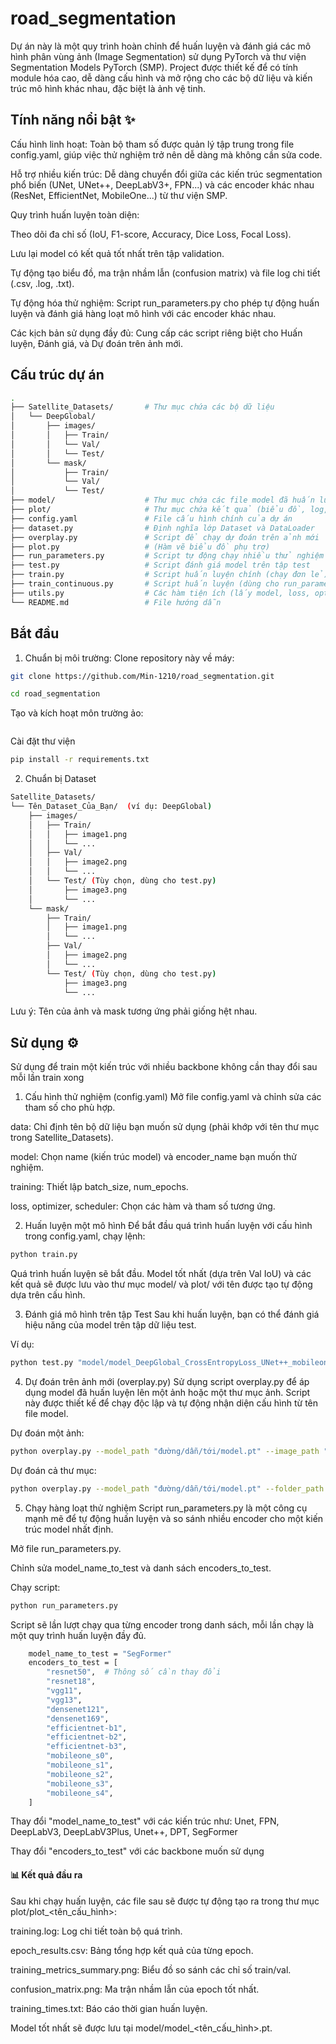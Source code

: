 # road_segmentation
Dự án này là một quy trình hoàn chỉnh để huấn luyện và đánh giá các mô hình phân vùng ảnh (Image Segmentation) sử dụng PyTorch và thư viện Segmentation Models PyTorch (SMP). Project được thiết kế để có tính module hóa cao, dễ dàng cấu hình và mở rộng cho các bộ dữ liệu và kiến trúc mô hình khác nhau, đặc biệt là ảnh vệ tinh.

## Tính năng nổi bật ✨
Cấu hình linh hoạt: Toàn bộ tham số được quản lý tập trung trong file config.yaml, giúp việc thử nghiệm trở nên dễ dàng mà không cần sửa code.

Hỗ trợ nhiều kiến trúc: Dễ dàng chuyển đổi giữa các kiến trúc segmentation phổ biến (UNet, UNet++, DeepLabV3+, FPN...) và các encoder khác nhau (ResNet, EfficientNet, MobileOne...) từ thư viện SMP.

Quy trình huấn luyện toàn diện:

Theo dõi đa chỉ số (IoU, F1-score, Accuracy, Dice Loss, Focal Loss).

Lưu lại model có kết quả tốt nhất trên tập validation.

Tự động tạo biểu đồ, ma trận nhầm lẫn (confusion matrix) và file log chi tiết (.csv, .log, .txt).

Tự động hóa thử nghiệm: Script run_parameters.py cho phép tự động huấn luyện và đánh giá hàng loạt mô hình với các encoder khác nhau.

Các kịch bản sử dụng đầy đủ: Cung cấp các script riêng biệt cho Huấn luyện, Đánh giá, và Dự đoán trên ảnh mới.

## Cấu trúc dự án
```bash
.
├── Satellite_Datasets/       # Thư mục chứa các bộ dữ liệu
│   └── DeepGlobal/
│       ├── images/
│       │   ├── Train/
│       │   └── Val/
│       │   └── Test/
│       └── mask/
│           ├── Train/
│           └── Val/
│           └── Test/
├── model/                    # Thư mục chứa các file model đã huấn luyện (.pt)
├── plot/                     # Thư mục chứa kết quả (biểu đồ, log, ma trận nhầm lẫn)
├── config.yaml               # File cấu hình chính của dự án
├── dataset.py                # Định nghĩa lớp Dataset và DataLoader
├── overplay.py               # Script để chạy dự đoán trên ảnh mới
├── plot.py                   # (Hàm vẽ biểu đồ phụ trợ)
├── run_parameters.py         # Script tự động chạy nhiều thử nghiệm
├── test.py                   # Script đánh giá model trên tập test
├── train.py                  # Script huấn luyện chính (chạy đơn lẻ)
├── train_continuous.py       # Script huấn luyện (dùng cho run_parameters.py)
├── utils.py                  # Các hàm tiện ích (lấy model, loss, optimizer...)
└── README.md                 # File hướng dẫn
```
## Bắt đầu
1. Chuẩn bị môi trường:
   Clone repository này về máy:
```bash
git clone https://github.com/Min-1210/road_segmentation.git
```
```bash
cd road_segmentation
```
   Tạo và kích hoạt môn trường ảo:
```bash

```

   Cài đặt thư viện
```bash
pip install -r requirements.txt
```
2. Chuẩn bị Dataset
```bash
Satellite_Datasets/
└── Tên_Dataset_Của_Bạn/  (ví dụ: DeepGlobal)
    ├── images/
    │   ├── Train/
    │   │   ├── image1.png
    │   │   └── ...
    │   ├── Val/
    │   │   ├── image2.png
    │   │   └── ...
    │   └── Test/ (Tùy chọn, dùng cho test.py)
    │       ├── image3.png
    │       └── ...
    └── mask/
        ├── Train/
        │   ├── image1.png
        │   └── ...
        ├── Val/
        │   ├── image2.png
        │   └── ...
        └── Test/ (Tùy chọn, dùng cho test.py)
            ├── image3.png
            └── ...
```
Lưu ý: Tên của ảnh và mask tương ứng phải giống hệt nhau.

## Sử dụng ⚙️
Sử dụng để train một kiến trúc với nhiều backbone không cần thay đổi sau mỗi lần train xong
1. Cấu hình thử nghiệm (config.yaml)
Mở file config.yaml và chỉnh sửa các tham số cho phù hợp.

data: Chỉ định tên bộ dữ liệu bạn muốn sử dụng (phải khớp với tên thư mục trong Satellite_Datasets).

model: Chọn name (kiến trúc model) và encoder_name bạn muốn thử nghiệm.

training: Thiết lập batch_size, num_epochs.

loss, optimizer, scheduler: Chọn các hàm và tham số tương ứng.

2. Huấn luyện một mô hình
Để bắt đầu quá trình huấn luyện với cấu hình trong config.yaml, chạy lệnh:
```bash
python train.py
```
Quá trình huấn luyện sẽ bắt đầu. Model tốt nhất (dựa trên Val IoU) và các kết quả sẽ được lưu vào thư mục model/ và plot/ với tên được tạo tự động dựa trên cấu hình.

3. Đánh giá mô hình trên tập Test
Sau khi huấn luyện, bạn có thể đánh giá hiệu năng của model trên tập dữ liệu test.

Ví dụ:
```Bash
python test.py "model/model_DeepGlobal_CrossEntropyLoss_UNet++_mobileone_s4.pt" "Satellite_Datasets/DeepGlobal" --output-dir "test_results/UNet++_s4"
```
4. Dự đoán trên ảnh mới (overplay.py)
Sử dụng script overplay.py để áp dụng model đã huấn luyện lên một ảnh hoặc một thư mục ảnh. Script này được thiết kế để chạy độc lập và tự động nhận diện cấu hình từ tên file model.

Dự đoán một ảnh:
```Bash
python overplay.py --model_path "đường/dẫn/tới/model.pt" --image_path "ảnh/cần/dự/đoán.jpg"
```
Dự đoán cả thư mục:
```Bash
python overplay.py --model_path "đường/dẫn/tới/model.pt" --folder_path "thư/mục/chứa/ảnh"
```
5. Chạy hàng loạt thử nghiệm
Script run_parameters.py là một công cụ mạnh mẽ để tự động huấn luyện và so sánh nhiều encoder cho một kiến trúc model nhất định.

Mở file run_parameters.py.

Chỉnh sửa model_name_to_test và danh sách encoders_to_test.

Chạy script:

```Bash
python run_parameters.py
```
Script sẽ lần lượt chạy qua từng encoder trong danh sách, mỗi lần chạy là một quy trình huấn luyện đầy đủ.

```bash
    model_name_to_test = "SegFormer"
    encoders_to_test = [
        "resnet50",  # Thông số cần thay đổi
        "resnet18",
        "vgg11",
        "vgg13",
        "densenet121",
        "densenet169",
        "efficientnet-b1",
        "efficientnet-b2",
        "efficientnet-b3",
        "mobileone_s0",
        "mobileone_s1",
        "mobileone_s2",
        "mobileone_s3",
        "mobileone_s4",
    ]
```
Thay đổi "model_name_to_test" với các kiến trúc như: Unet, FPN, DeepLabV3, DeepLabV3Plus, Unet++, DPT, SegFormer

Thay đổi "encoders_to_test" với các backbone muốn sử dụng

#### 📊 Kết quả đầu ra
Sau khi chạy huấn luyện, các file sau sẽ được tự động tạo ra trong thư mục plot/plot_<tên_cấu_hình>:

training.log: Log chi tiết toàn bộ quá trình.

epoch_results.csv: Bảng tổng hợp kết quả của từng epoch.

training_metrics_summary.png: Biểu đồ so sánh các chỉ số train/val.

confusion_matrix.png: Ma trận nhầm lẫn của epoch tốt nhất.

training_times.txt: Báo cáo thời gian huấn luyện.

Model tốt nhất sẽ được lưu tại model/model_<tên_cấu_hình>.pt.


